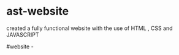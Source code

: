 # ast-website
created a fully functional website with the use of HTML , CSS and JAVASCRIPT

#website - 
